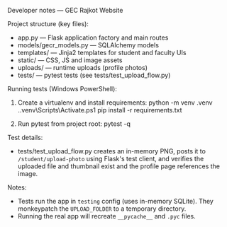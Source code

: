 Developer notes — GEC Rajkot Website

Project structure (key files):
- app.py — Flask application factory and main routes
- models/gecr_models.py — SQLAlchemy models
- templates/ — Jinja2 templates for student and faculty UIs
- static/ — CSS, JS and image assets
- uploads/ — runtime uploads (profile photos)
- tests/ — pytest tests (see tests/test_upload_flow.py)

Running tests (Windows PowerShell):
1. Create a virtualenv and install requirements:
   python -m venv .venv
   .\.venv\Scripts\Activate.ps1
   pip install -r requirements.txt

2. Run pytest from project root:
   pytest -q

Test details:
- tests/test_upload_flow.py creates an in-memory PNG, posts it to `/student/upload-photo` using Flask's test client, and verifies the uploaded file and thumbnail exist and the profile page references the image.

Notes:
- Tests run the app in `testing` config (uses in-memory SQLite). They monkeypatch the `UPLOAD_FOLDER` to a temporary directory.
- Running the real app will recreate `__pycache__` and `.pyc` files.
